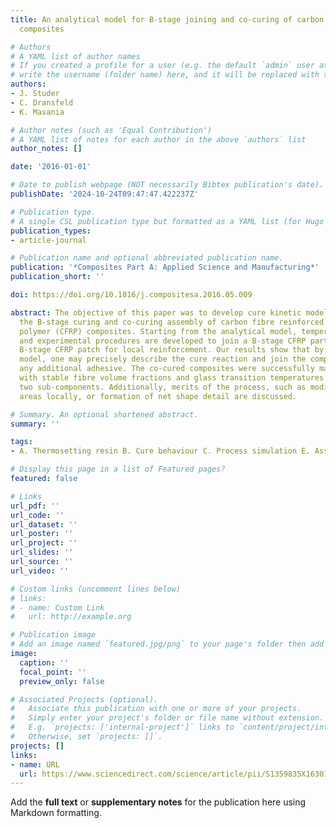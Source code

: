 ```yaml
---
title: An analytical model for B-stage joining and co-curing of carbon fibre epoxy
  composites

# Authors
# A YAML list of author names
# If you created a profile for a user (e.g. the default `admin` user at `content/authors/admin/`), 
# write the username (folder name) here, and it will be replaced with their full name and linked to their profile.
authors:
- J. Studer
- C. Dransfeld
- K. Masania

# Author notes (such as 'Equal Contribution')
# A YAML list of notes for each author in the above `authors` list
author_notes: []

date: '2016-01-01'

# Date to publish webpage (NOT necessarily Bibtex publication's date).
publishDate: '2024-10-24T09:47:47.422237Z'

# Publication type.
# A single CSL publication type but formatted as a YAML list (for Hugo requirements).
publication_types:
- article-journal

# Publication name and optional abbreviated publication name.
publication: '*Composites Part A: Applied Science and Manufacturing*'
publication_short: ''

doi: https://doi.org/10.1016/j.compositesa.2016.05.009

abstract: The objective of this paper was to develop cure kinetic models to describe
  the B-stage curing and co-curing assembly of carbon fibre reinforced thermosetting
  polymer (CFRP) composites. Starting from the analytical model, temperature cycles
  and experimental procedures are developed to join a B-stage CFRP part to a reinforcing
  B-stage CFRP patch for local reinforcement. Our results show that by using the analytical
  model, one may precisely describe the cure reaction and join the composites without
  any additional adhesive. The co-cured composites were successfully manufactured
  with stable fibre volume fractions and glass transition temperatures between the
  two sub-components. Additionally, merits of the process, such as modifying reinforcing
  areas locally, or formation of net shape detail are discussed.

# Summary. An optional shortened abstract.
summary: ''

tags:
- A. Thermosetting resin B. Cure behaviour C. Process simulation E. Assembly

# Display this page in a list of Featured pages?
featured: false

# Links
url_pdf: ''
url_code: ''
url_dataset: ''
url_poster: ''
url_project: ''
url_slides: ''
url_source: ''
url_video: ''

# Custom links (uncomment lines below)
# links:
# - name: Custom Link
#   url: http://example.org

# Publication image
# Add an image named `featured.jpg/png` to your page's folder then add a caption below.
image:
  caption: ''
  focal_point: ''
  preview_only: false

# Associated Projects (optional).
#   Associate this publication with one or more of your projects.
#   Simply enter your project's folder or file name without extension.
#   E.g. `projects: ['internal-project']` links to `content/project/internal-project/index.md`.
#   Otherwise, set `projects: []`.
projects: []
links:
- name: URL
  url: https://www.sciencedirect.com/science/article/pii/S1359835X16301282
---
```


Add the **full text** or **supplementary notes** for the publication here using Markdown formatting.

